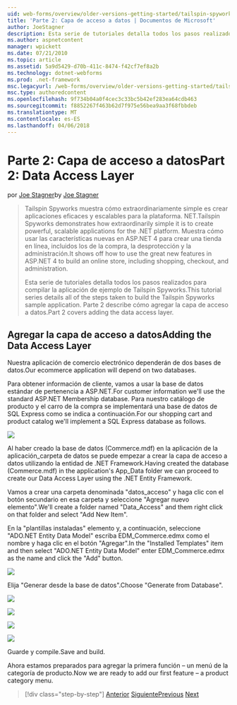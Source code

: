 ```yaml
---
uid: web-forms/overview/older-versions-getting-started/tailspin-spyworks/tailspin-spyworks-part-2
title: 'Parte 2: Capa de acceso a datos | Documentos de Microsoft'
author: JoeStagner
description: Esta serie de tutoriales detalla todos los pasos realizados para compilar la aplicación de ejemplo de Tailspin Spyworks. Parte 2 describe cómo agregar la capa de acceso a datos.
ms.author: aspnetcontent
manager: wpickett
ms.date: 07/21/2010
ms.topic: article
ms.assetid: 5a9d5429-d70b-411c-8474-f42cf7ef8a2b
ms.technology: dotnet-webforms
ms.prod: .net-framework
msc.legacyurl: /web-forms/overview/older-versions-getting-started/tailspin-spyworks/tailspin-spyworks-part-2
msc.type: authoredcontent
ms.openlocfilehash: 9f734b04a0f4cec3c33bc5b42ef283ea64cdb463
ms.sourcegitcommit: f8852267f463b62d7f975e56bea9aa3f68fbbdeb
ms.translationtype: MT
ms.contentlocale: es-ES
ms.lasthandoff: 04/06/2018
---
```

<a name="part-2-data-access-layer"></a><span data-ttu-id="5e028-104">Parte 2: Capa de acceso a datos</span><span class="sxs-lookup"><span data-stu-id="5e028-104">Part 2: Data Access Layer</span></span>
====================
<span data-ttu-id="5e028-105">por [Joe Stagner](https://github.com/JoeStagner)</span><span class="sxs-lookup"><span data-stu-id="5e028-105">by [Joe Stagner](https://github.com/JoeStagner)</span></span>

> <span data-ttu-id="5e028-106">Tailspin Spyworks muestra cómo extraordinariamente simple es crear aplicaciones eficaces y escalables para la plataforma. NET.</span><span class="sxs-lookup"><span data-stu-id="5e028-106">Tailspin Spyworks demonstrates how extraordinarily simple it is to create powerful, scalable applications for the .NET platform.</span></span> <span data-ttu-id="5e028-107">Muestra cómo usar las características nuevas en ASP.NET 4 para crear una tienda en línea, incluidos los de la compra, la desprotección y la administración.</span><span class="sxs-lookup"><span data-stu-id="5e028-107">It shows off how to use the great new features in ASP.NET 4 to build an online store, including shopping, checkout, and administration.</span></span>
> 
> <span data-ttu-id="5e028-108">Esta serie de tutoriales detalla todos los pasos realizados para compilar la aplicación de ejemplo de Tailspin Spyworks.</span><span class="sxs-lookup"><span data-stu-id="5e028-108">This tutorial series details all of the steps taken to build the Tailspin Spyworks sample application.</span></span> <span data-ttu-id="5e028-109">Parte 2 describe cómo agregar la capa de acceso a datos.</span><span class="sxs-lookup"><span data-stu-id="5e028-109">Part 2 covers adding the data access layer.</span></span>


## <a id="_Toc260221668"></a>  <span data-ttu-id="5e028-110">Agregar la capa de acceso a datos</span><span class="sxs-lookup"><span data-stu-id="5e028-110">Adding the Data Access Layer</span></span>

<span data-ttu-id="5e028-111">Nuestra aplicación de comercio electrónico dependerán de dos bases de datos.</span><span class="sxs-lookup"><span data-stu-id="5e028-111">Our ecommerce application will depend on two databases.</span></span>

<span data-ttu-id="5e028-112">Para obtener información de cliente, vamos a usar la base de datos estándar de pertenencia a ASP.NET.</span><span class="sxs-lookup"><span data-stu-id="5e028-112">For customer information we'll use the standard ASP.NET Membership database.</span></span> <span data-ttu-id="5e028-113">Para nuestro catálogo de producto y el carro de la compra se implementará una base de datos de SQL Express como se indica a continuación.</span><span class="sxs-lookup"><span data-stu-id="5e028-113">For our shopping cart and product catalog we'll implement a SQL Express database as follows.</span></span>

![](tailspin-spyworks-part-2/_static/image1.jpg)

<span data-ttu-id="5e028-114">Al haber creado la base de datos (Commerce.mdf) en la aplicación de la aplicación\_carpeta de datos se puede empezar a crear la capa de acceso a datos utilizando la entidad de .NET Framework.</span><span class="sxs-lookup"><span data-stu-id="5e028-114">Having created the database (Commerce.mdf) in the application's App\_Data folder we can proceed to create our Data Access Layer using the .NET Entity Framework.</span></span>

<span data-ttu-id="5e028-115">Vamos a crear una carpeta denominada "datos\_acceso" y haga clic con el botón secundario en esa carpeta y seleccione "Agregar nuevo elemento".</span><span class="sxs-lookup"><span data-stu-id="5e028-115">We'll create a folder named "Data\_Access" and them right click on that folder and select "Add New Item".</span></span>

<span data-ttu-id="5e028-116">En la "plantillas instaladas" elemento y, a continuación, seleccione "ADO.NET Entity Data Model" escriba EDM\_Commerce.edmx como el nombre y haga clic en el botón "Agregar".</span><span class="sxs-lookup"><span data-stu-id="5e028-116">In the "Installed Templates" item and then select "ADO.NET Entity Data Model" enter EDM\_Commerce.edmx as the name and click the "Add" button.</span></span>

![](tailspin-spyworks-part-2/_static/image2.jpg)

<span data-ttu-id="5e028-117">Elija "Generar desde la base de datos".</span><span class="sxs-lookup"><span data-stu-id="5e028-117">Choose "Generate from Database".</span></span>

![](tailspin-spyworks-part-2/_static/image1.png)

![](tailspin-spyworks-part-2/_static/image2.png)

![](tailspin-spyworks-part-2/_static/image3.png)

![](tailspin-spyworks-part-2/_static/image3.jpg)

<span data-ttu-id="5e028-118">Guarde y compile.</span><span class="sxs-lookup"><span data-stu-id="5e028-118">Save and build.</span></span>

<span data-ttu-id="5e028-119">Ahora estamos preparados para agregar la primera función – un menú de la categoría de producto.</span><span class="sxs-lookup"><span data-stu-id="5e028-119">Now we are ready to add our first feature – a product category menu.</span></span>

> [!div class="step-by-step"]
> <span data-ttu-id="5e028-120">[Anterior](tailspin-spyworks-part-1.md)
> [Siguiente](tailspin-spyworks-part-3.md)</span><span class="sxs-lookup"><span data-stu-id="5e028-120">[Previous](tailspin-spyworks-part-1.md)
[Next](tailspin-spyworks-part-3.md)</span></span>
